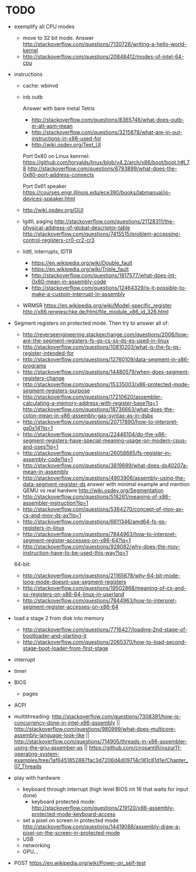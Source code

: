 # TODO

-   exemplify all CPU modes

    -   move to 32 bit mode. Answer http://stackoverflow.com/questions/7130726/writing-a-hello-world-kernel
    -   http://stackoverflow.com/questions/20848412/modes-of-intel-64-cpu

-   instructions

    - cache: wbinvd

    -   inb outb

        Answer with bare metal Tetris

        - http://stackoverflow.com/questions/8365746/what-does-outb-in-att-asm-mean
        - http://stackoverflow.com/questions/3215878/what-are-in-out-instructions-in-x86-used-for
        - http://wiki.osdev.org/Text_UI

        Port 0x80 on Linux kenrnel: https://github.com/torvalds/linux/blob/v4.2/arch/x86/boot/boot.h#L78 http://stackoverflow.com/questions/6793899/what-does-the-0x80-port-address-connects

        Port 0x61 speaker https://courses.engr.illinois.edu/ece390/books/labmanual/io-devices-speaker.html

    - http://wiki.osdev.org/GUI
    - lgdtl, paging http://stackoverflow.com/questions/21128311/the-physical-address-of-global-descriptor-table http://stackoverflow.com/questions/7415515/problem-accessing-control-registers-cr0-cr2-cr3
    - lidtl, interrupts, IDTR
        - https://en.wikipedia.org/wiki/Double_fault
        - https://en.wikipedia.org/wiki/Triple_fault
        - http://stackoverflow.com/questions/1817577/what-does-int-0x80-mean-in-assembly-code
        - http://stackoverflow.com/questions/12464329/is-it-possible-to-make-a-custom-interrupt-in-assembly
    - WRMSR https://en.wikipedia.org/wiki/Model-specific_register http://x86.renejeschke.de/html/file_module_x86_id_326.html

-   Segment registers on protected mode. Then try to answer all of:

    - http://reverseengineering.stackexchange.com/questions/2006/how-are-the-segment-registers-fs-gs-cs-ss-ds-es-used-in-linux
    - http://stackoverflow.com/questions/10810203/what-is-the-fs-gs-register-intended-for
    - http://stackoverflow.com/questions/12760109/data-segment-in-x86-programs
    - http://stackoverflow.com/questions/14480579/when-does-segment-registers-change
    - http://stackoverflow.com/questions/15335003/x86-protected-mode-segment-registers-purpose
    - http://stackoverflow.com/questions/17210620/assembler-calculating-a-memory-address-with-register-base?lq=1
      http://stackoverflow.com/questions/18736663/what-does-the-colon-mean-in-x86-assembly-gas-syntax-as-in-dsbx
    - http://stackoverflow.com/questions/20717890/how-to-interpret-gs0x14?lq=1
    - http://stackoverflow.com/questions/22446104/do-the-x86-segment-registers-have-special-meaning-usage-on-modern-cpus-and-oses?lq=1
    - http://stackoverflow.com/questions/26058665/fs-register-in-assembly-code?lq=1
    - http://stackoverflow.com/questions/3819699/what-does-ds40207a-mean-in-assembly
    - http://stackoverflow.com/questions/4903906/assembly-using-the-data-segment-register-ds answer with minimal example and mention QEMU vs real hardwre http://wiki.osdev.org/Segmentation
    - http://stackoverflow.com/questions/518261/meaning-of-x86-assembler-instruction?lq=1
    - http://stackoverflow.com/questions/5364270/concept-of-mov-ax-cs-and-mov-ds-ax?lq=1
    - http://stackoverflow.com/questions/6611346/amd64-fs-gs-registers-in-linux
    - http://stackoverflow.com/questions/7844963/how-to-interpret-segment-register-accesses-on-x86-64?lq=1
    - http://stackoverflow.com/questions/928082/why-does-the-mov-instruction-have-to-be-used-this-way?lq=1

    64-bit:

    - http://stackoverflow.com/questions/21165678/why-64-bit-mode-long-mode-doesnt-use-segment-registers
    - http://stackoverflow.com/questions/19502868/meaning-of-cs-and-ss-registers-on-x86-64-linux-in-userland
    - http://stackoverflow.com/questions/7844963/how-to-interpret-segment-register-accesses-on-x86-64

-   load a stage 2 from disk into memory

    - http://stackoverflow.com/questions/7716427/loading-2nd-stage-of-bootloader-and-starting-it
    - http://stackoverflow.com/questions/2065370/how-to-load-second-stage-boot-loader-from-first-stage

-   interrupt

-   timer

-   BIOS

    - pages

-   ACPI

-   multithreading: http://stackoverflow.com/questions/7308391/how-is-concurrency-done-in-intel-x86-assembly || http://stackoverflow.com/questions/980999/what-does-multicore-assembly-language-look-like || http://stackoverflow.com/questions/714905/threads-in-x86-assembler-using-the-gnu-assember-as || https://github.com/cirosantilli/oszur11-operating-system-examples/tree/1af6451852887fac3d7206d4d09714c181c81d1e/Chapter_07_Threads

-   play with hardware

    -   keyboard through interrupt (high level BIOS int 16 that waits for input done)
        - keyboard protected mode: http://stackoverflow.com/questions/219120/x86-assembly-protected-mode-keyboard-access
    -   set a pixel on screen in protected mode http://stackoverflow.com/questions/14419088/assembly-draw-a-pixel-on-the-screen-in-protected-mode
    -   USB
    -   networking
    -   GPU...

-   POST https://en.wikipedia.org/wiki/Power-on_self-test
